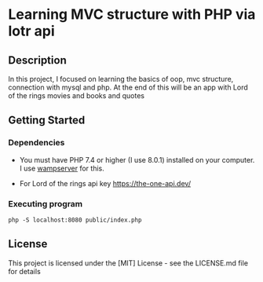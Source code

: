 # Learning MVC structure with PHP via lotr api
## Description

In this project, I focused on learning the basics of oop, mvc structure, connection with mysql and php.
At the end of this will be an app with Lord of the rings movies and books and quotes

## Getting Started

### Dependencies

* You must have PHP 7.4 or higher (I use 8.0.1) installed on your computer. I use [wampserver](https://www.wampserver.com/en/) for this.

* For Lord of the rings api key https://the-one-api.dev/

### Executing program

```
php -S localhost:8080 public/index.php

```

## License

This project is licensed under the [MIT] License - see the LICENSE.md file for details
